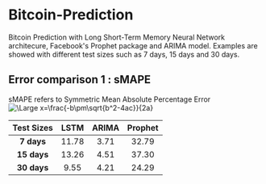 # Bitcoin-Prediction
Bitcoin Prediction with Long Short-Term Memory Neural Network architecure, Facebook's Prophet package and ARIMA model. Examples are showed with different test sizes such as 7 days, 15 days and 30 days.

## Error comparison 1 : sMAPE
sMAPE refers to Symmetric Mean Absolute Percentage Error
<img src="https://latex.codecogs.com/svg.latex?\Large&space;x=\frac{-b\pm\sqrt{b^2-4ac}}{2a}" title="\Large x=\frac{-b\pm\sqrt{b^2-4ac}}{2a}" />



|  Test Sizes | LSTM  | ARIMA | Prophet |
| :---------: | :---: | :---: | :-----: |
| **7 days**  | 11.78 |  3.71 |  32.79  |
| **15 days** | 13.26 |  4.51 |  37.30  |
| **30 days** |  9.55 |  4.21 |  24.29  |
